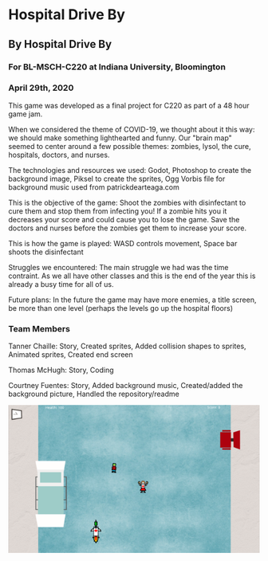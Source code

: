 # Hospital Drive By

## By Hospital Drive By
### For BL-MSCH-C220 at Indiana University, Bloomington
### April 29th, 2020

This game was developed as a final project for C220 as part of a 48 hour game jam.

When we considered the theme of COVID-19, we thought about it this way: we should make something lighthearted and funny. Our "brain map" seemed to center around a few possible themes: zombies, lysol, the cure, hospitals, doctors, and nurses.

The technologies and resources we used: 
Godot,
Photoshop to create the background image, Piksel to create the sprites,
Ogg Vorbis file for background music used from patrickdearteaga.com

This is the objective of the game: 
Shoot the zombies with disinfectant to cure them and stop them from infecting you! If a zombie hits you it decreases your score and could cause you to lose the game. Save the doctors and nurses before the zombies get them to increase your score.

This is how the game is played: 
WASD controls movement, Space bar shoots the disinfectant

Struggles we encountered:
The main struggle we had was the time contraint. As we all have other classes and this is the end of the year this is already a busy time for all of us. 

Future plans: 
In the future the game may have more enemies, a title screen, be more than one level (perhaps the levels go up the hospital floors)

### Team Members
 Tanner Chaille: Story, Created sprites, Added collision shapes to sprites, Animated sprites, Created end screen
 
 Thomas McHugh: Story, Coding
 
 Courtney Fuentes: Story, Added background music, Created/added the background picture, Handled the repository/readme
 
![](Images/Screenshot%20(31).png)
